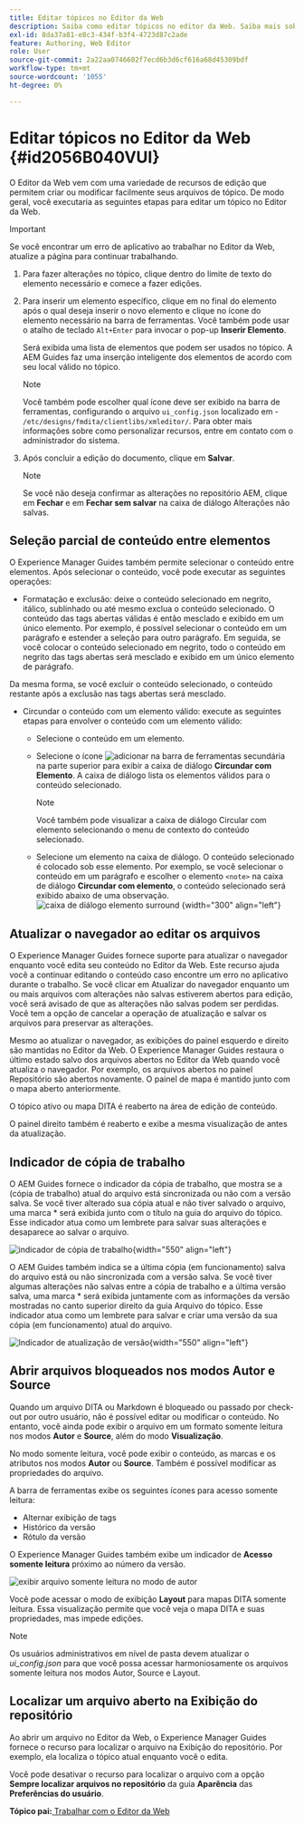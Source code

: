 ```yaml
---
title: Editar tópicos no Editor da Web
description: Saiba como editar tópicos no editor da Web. Saiba mais sobre vários recursos de edição para modificar arquivos de tópico no AEM Guides.
exl-id: 8da37a81-e8c3-434f-b3f4-4723d87c2ade
feature: Authoring, Web Editor
role: User
source-git-commit: 2a22aa0746602f7ecd6b3d6cf616a68d45309bdf
workflow-type: tm+mt
source-wordcount: '1055'
ht-degree: 0%

---
```


# Editar tópicos no Editor da Web {#id2056B040VUI}

O Editor da Web vem com uma variedade de recursos de edição que permitem criar ou modificar facilmente seus arquivos de tópico. De modo geral, você executaria as seguintes etapas para editar um tópico no Editor da Web.

>[!IMPORTANT]
>
> Se você encontrar um erro de aplicativo ao trabalhar no Editor da Web, atualize a página para continuar trabalhando.

1. Para fazer alterações no tópico, clique dentro do limite de texto do elemento necessário e comece a fazer edições.

1. Para inserir um elemento específico, clique em no final do elemento após o qual deseja inserir o novo elemento e clique no ícone do elemento necessário na barra de ferramentas. Você também pode usar o atalho de teclado `Alt+Enter` para invocar o pop-up **Inserir Elemento**.

   Será exibida uma lista de elementos que podem ser usados no tópico. A AEM Guides faz uma inserção inteligente dos elementos de acordo com seu local válido no tópico.

   >[!NOTE]
   >
   > Você também pode escolher qual ícone deve ser exibido na barra de ferramentas, configurando o arquivo `ui_config.json` localizado em - `/etc/designs/fmdita/clientlibs/xmleditor/`. Para obter mais informações sobre como personalizar recursos, entre em contato com o administrador do sistema.

1. Após concluir a edição do documento, clique em **Salvar**.

   >[!NOTE]
   >
   > Se você não deseja confirmar as alterações no repositório AEM, clique em **Fechar** e em **Fechar sem salvar** na caixa de diálogo Alterações não salvas.


## Seleção parcial de conteúdo entre elementos

O Experience Manager Guides também permite selecionar o conteúdo entre elementos. Após selecionar o conteúdo, você pode executar as seguintes operações:

- Formatação e exclusão: deixe o conteúdo selecionado em negrito, itálico, sublinhado ou até mesmo exclua o conteúdo selecionado. O conteúdo das tags abertas válidas é então mesclado e exibido em um único elemento. Por exemplo, é possível selecionar o conteúdo em um parágrafo e estender a seleção para outro parágrafo. Em seguida, se você colocar o conteúdo selecionado em negrito, todo o conteúdo em negrito das tags abertas será mesclado e exibido em um único elemento de parágrafo.

Da mesma forma, se você excluir o conteúdo selecionado, o conteúdo restante após a exclusão nas tags abertas será mesclado.

- Circundar o conteúdo com um elemento válido: execute as seguintes etapas para envolver o conteúdo com um elemento válido:

   - Selecione o conteúdo em um elemento.
   - Selecione o ícone ![adicionar](images/Add_icon.svg) na barra de ferramentas secundária na parte superior para exibir a caixa de diálogo **Circundar com Elemento**. A caixa de diálogo lista os elementos válidos para o conteúdo selecionado.
     >[!NOTE]
     >
     > Você também pode visualizar a caixa de diálogo Circular com elemento selecionando o menu de contexto do conteúdo selecionado.

   - Selecione um elemento na caixa de diálogo. O conteúdo selecionado é colocado sob esse elemento. Por exemplo, se você selecionar o conteúdo em um parágrafo e escolher o elemento `<note>` na caixa de diálogo **Circundar com elemento**, o conteúdo selecionado será exibido abaixo de uma observação.\
     ![caixa de diálogo elemento surround](./images/surround-element.png) {width="300" align="left"}

## Atualizar o navegador ao editar os arquivos

O Experience Manager Guides fornece suporte para atualizar o navegador enquanto você edita seu conteúdo no Editor da Web. Este recurso ajuda você a continuar editando o conteúdo caso encontre um erro no aplicativo durante o trabalho. Se você clicar em Atualizar do navegador enquanto um ou mais arquivos com alterações não salvas estiverem abertos para edição, você será avisado de que as alterações não salvas podem ser perdidas. Você tem a opção de cancelar a operação de atualização e salvar os arquivos para preservar as alterações.

Mesmo ao atualizar o navegador, as exibições do painel esquerdo e direito são mantidas no Editor da Web. O Experience Manager Guides restaura o último estado salvo dos arquivos abertos no Editor da Web quando você atualiza o navegador. Por exemplo, os arquivos abertos no painel Repositório são abertos novamente. O painel de mapa é mantido junto com o mapa aberto anteriormente.

O tópico ativo ou mapa DITA é reaberto na área de edição de conteúdo.

O painel direito também é reaberto e exibe a mesma visualização de antes da atualização.

## Indicador de cópia de trabalho

O AEM Guides fornece o indicador da cópia de trabalho, que mostra se a \(cópia de trabalho\) atual do arquivo está sincronizada ou não com a versão salva. Se você tiver alterado sua cópia atual e não tiver salvado o arquivo, uma marca \* será exibida junto com o título na guia do arquivo do tópico. Esse indicador atua como um lembrete para salvar suas alterações e desaparece ao salvar o arquivo.

![indicador de cópia de trabalho](images/working-copy-text-update-indicator.png){width="550" align="left"}

O AEM Guides também indica se a última cópia \(em funcionamento\) salva do arquivo está ou não sincronizada com a versão salva. Se você tiver algumas alterações não salvas entre a cópia de trabalho e a última versão salva, uma marca \* será exibida juntamente com as informações da versão mostradas no canto superior direito da guia Arquivo do tópico. Esse indicador atua como um lembrete para salvar e criar uma versão da sua cópia \(em funcionamento\) atual do arquivo.

![Indicador de atualização de versão](images/version-update-indicator.png){width="550" align="left"}


## Abrir arquivos bloqueados nos modos Autor e Source

Quando um arquivo DITA ou Markdown é bloqueado ou passado por check-out por outro usuário, não é possível editar ou modificar o conteúdo. No entanto, você ainda pode exibir o arquivo em um formato somente leitura nos modos **Autor** e **Source**, além do modo **Visualização**.

No modo somente leitura, você pode exibir o conteúdo, as marcas e os atributos nos modos **Autor** ou **Source**. Também é possível modificar as propriedades do arquivo.

A barra de ferramentas exibe os seguintes ícones para acesso somente leitura:

- Alternar exibição de tags
- Histórico da versão
- Rótulo da versão

O Experience Manager Guides também exibe um indicador de **Acesso somente leitura** próximo ao número da versão.

![exibir arquivo somente leitura no modo de autor](images/locked-file-editor.png)

Você pode acessar o modo de exibição **Layout** para mapas DITA somente leitura. Essa visualização permite que você veja o mapa DITA e suas propriedades, mas impede edições.

>[!NOTE]
>
> Os usuários administrativos em nível de pasta devem atualizar o *ui_config.json* para que você possa acessar harmoniosamente os arquivos somente leitura nos modos Autor, Source e Layout.

## Localizar um arquivo aberto na Exibição do repositório

Ao abrir um arquivo no Editor da Web, o Experience Manager Guides fornece o recurso para localizar o arquivo na Exibição do repositório. Por exemplo, ela localiza o tópico atual enquanto você o edita.

Você pode desativar o recurso para localizar o arquivo com a opção **Sempre localizar arquivos no repositório** da guia **Aparência** das **Preferências do usuário**.


**Tópico pai:**[ Trabalhar com o Editor da Web](web-editor.md)
